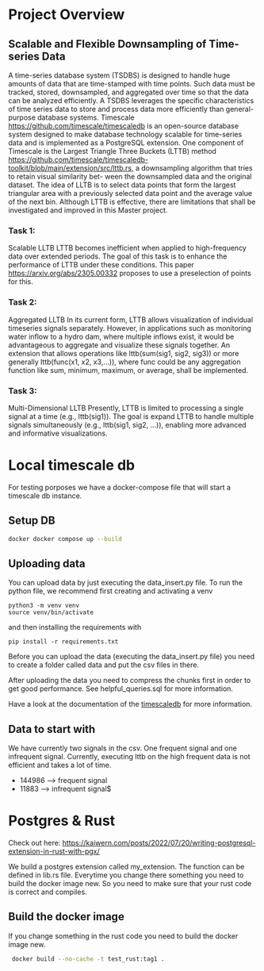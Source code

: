 # Project Overview

## Scalable and Flexible Downsampling of Time-series Data
A time-series database system (TSDBS) is designed to handle huge amounts of data that are time-stamped with time points. 
Such data must be tracked, stored, downsampled, and aggregated over time so that the data can be analyzed efficiently. 
A TSDBS leverages the specific characteristics of time series data to store and process data more efficiently than 
general-purpose database systems.
Timescale https://github.com/timescale/timescaledb is an open-source database system designed to make database 
technology scalable for time-series data and is implemented as a PostgreSQL extension. One component of Timescale is 
the Largest Triangle Three Buckets (LTTB) method 
https://github.com/timescale/timescaledb-toolkit/blob/main/extension/src/lttb.rs, a downsampling algorithm that tries to
retain visual similarity bet- ween the downsampled data and the original dataset. The idea of LLTB is to select data
points that form the largest triangular area with a previously selected data point and the average value 
of the next bin. Although LTTB is effective, there are limitations that shall be investigated and improved in
this Master project.

### Task 1: 
Scalable LLTB LTTB becomes inefficient when applied to high-frequency data over extended periods.
The goal of this task is to enhance the performance of LTTB under these conditions.
This paper https://arxiv.org/abs/2305.00332 proposes to use a preselection of points for this.

### Task 2: 
Aggregated LLTB In its current form, LTTB allows visualization of individual timeseries signals separately.
However, in applications such as monitoring water inflow to a hydro dam, where multiple inflows exist, 
it would be advantageous to aggregate and visualize these signals together. An extension that allows operations like 
lttb(sum(sig1, sig2, sig3)) or more generally lttb(func(x1, x2, x3,...)), where func could be any aggregation function
like sum, minimum, maximum, or average, shall be implemented.


### Task 3: 
Multi-Dimensional LLTB Presently, LTTB is limited to processing a single signal at a time (e.g., lttb(sig1)). 
The goal is expand LTTB to handle multiple signals simultaneously (e.g., lttb(sig1, sig2, ...)), 
enabling more advanced and informative visualizations.


# Local timescale db
For testing porposes we have a docker-compose file that will start a timescale db instance.

## Setup DB 

```bash
docker docker compose up --build 
```

## Uploading data

You can upload data by just executing the data_insert.py file. To run the python file, we recommend first creating and activating a venv
```
python3 -m venv venv
source venv/bin/activate
```

and then installing the requirements with 
```
pip install -r requirements.txt
```

Before you can upload the data (executing the data_insert.py file) you need to create a folder called data and put the 
csv files in there.

After uploading the data you need to compress the chunks
first in order to get good performance. See helpful_queries.sql for more information.

Have a look at the documentation of the [timescaledb](https://docs.timescale.com/timescaledb/latest/overview) for more information.


## Data to start with 

We have currently two signals in the csv. One frequent signal and one infrequent signal. Currently, executing lttb on the 
high frequent data is not efficient and takes a lot of time. 

- 144986 --> frequent signal
- 11883 --> infrequent signal$

# Postgres & Rust

Check out here: https://kaiwern.com/posts/2022/07/20/writing-postgresql-extension-in-rust-with-pgx/

We build a postgres extension called my_extension. The function can be defined in lib.rs file. 
Everytime you change there something you need to build the docker image new. So you need to make sure that your rust 
code is correct and compiles.


## Build the docker image

If you change something in the rust code you need to build the docker image new.
```bash
 docker build --no-cache -t test_rust:tag1 . 
```





